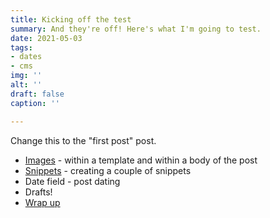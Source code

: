```yaml
---
title: Kicking off the test
summary: And they're off! Here's what I'm going to test.
date: 2021-05-03
tags:
- dates
- cms
img: ''
alt: ''
draft: false
caption: ''

---
```

Change this to the "first post" post.

* [Images](/posts/images/) - within a template and within a body of the post
* [Snippets](/posts/snippets/) - creating a couple of snippets
* Date field - post dating
* Drafts!
* [Wrap up](/posts/wrap-up/)